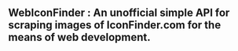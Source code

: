 ## WebIconFinder : An unofficial simple API for scraping images of IconFinder.com for the means of web development.
